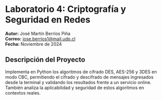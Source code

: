 # Laboratorio 4: Criptografía y Seguridad en Redes

**Autor:** José Martín Berríos Piña  
**Correo:** jose.berrios1@mail.udp.cl  
**Fecha:** Noviembre de 2024

## Descripción del Proyecto

Implementa en Python los algoritmos de cifrado DES, AES-256 y 3DES en modo CBC, permitiendo el cifrado y descifrado de mensajes ingresados desde la terminal y validando los resultados frente a un servicio online. También analiza la aplicabilidad y seguridad de estos algoritmos en contextos reales.
